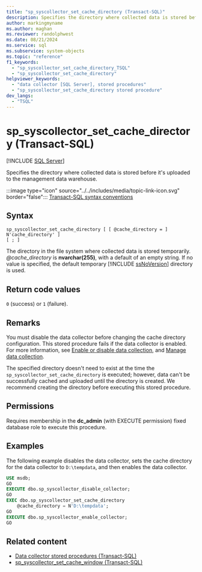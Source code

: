```yaml
---
title: "sp_syscollector_set_cache_directory (Transact-SQL)"
description: Specifies the directory where collected data is stored before it is uploaded to the management data warehouse.
author: markingmyname
ms.author: maghan
ms.reviewer: randolphwest
ms.date: 08/21/2024
ms.service: sql
ms.subservice: system-objects
ms.topic: "reference"
f1_keywords:
  - "sp_syscollector_set_cache_directory_TSQL"
  - "sp_syscollector_set_cache_directory"
helpviewer_keywords:
  - "data collector [SQL Server], stored procedures"
  - "sp_syscollector_set_cache_directory stored procedure"
dev_langs:
  - "TSQL"
---
```

# sp_syscollector_set_cache_directory (Transact-SQL)

[!INCLUDE [SQL Server](../../includes/applies-to-version/sqlserver.md)]

Specifies the directory where collected data is stored before it's uploaded to the management data warehouse.

:::image type="icon" source="../../includes/media/topic-link-icon.svg" border="false"::: [Transact-SQL syntax conventions](../../t-sql/language-elements/transact-sql-syntax-conventions-transact-sql.md)

## Syntax

```syntaxsql
sp_syscollector_set_cache_directory [ [ @cache_directory = ] N'cache_directory' ]
[ ; ]
```

The directory in the file system where collected data is stored temporarily. *@cache_directory* is **nvarchar(255)**, with a default of an empty string. If no value is specified, the default temporary [!INCLUDE [ssNoVersion](../../includes/ssnoversion-md.md)] directory is used.

## Return code values

`0` (success) or `1` (failure).

## Remarks

You must disable the data collector before changing the cache directory configuration. This stored procedure fails if the data collector is enabled. For more information, see [Enable or disable data collection](../data-collection/enable-or-disable-data-collection.md), and [Manage data collection](../data-collection/manage-data-collection.md).

The specified directory doesn't need to exist at the time the `sp_syscollector_set_cache_directory` is executed; however, data can't be successfully cached and uploaded until the directory is created. We recommend creating the directory before executing this stored procedure.

## Permissions

Requires membership in the **dc_admin** (with EXECUTE permission) fixed database role to execute this procedure.

## Examples

The following example disables the data collector, sets the cache directory for the data collector to `D:\tempdata`, and then enables the data collector.

```sql
USE msdb;
GO
EXECUTE dbo.sp_syscollector_disable_collector;
GO
EXEC dbo.sp_syscollector_set_cache_directory
    @cache_directory = N'D:\tempdata';
GO
EXECUTE dbo.sp_syscollector_enable_collector;
GO
```

## Related content

- [Data collector stored procedures (Transact-SQL)](data-collector-stored-procedures-transact-sql.md)
- [sp_syscollector_set_cache_window (Transact-SQL)](sp-syscollector-set-cache-window-transact-sql.md)
